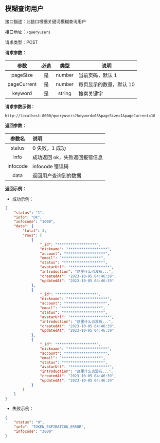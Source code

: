 ## 模糊查询用户 <Badge type="info" text="鉴权接口" />

接口描述：此接口根据关键词模糊查询用户

接口地址：`/queryusers`

请求类型：POST

**请求参数：**

|    参数     | 必选 |  类型  | 说明                    |
| :---------: | :--: | :----: | ----------------------- |
|  pageSize   |  是  | number | 当前页码，默认 1        |
| pageCurrent |  是  | number | 每页显示的数量，默认 10 |
|   keyword   |  是  | string | 搜索关键字              |

**请求参数示例：**

```
http://localhost:8000/queryusers?keyword=03&pageSize=1&pageCurrent=10
```

**返回参数：**

|  参数名  | 说明                          |
| :------: | :---------------------------- |
|  status  | 0 失败，1 成功                |
|   info   | 成功返回 ok，失败返回报错信息 |
| infocode | infocode 错误码               |
|   data   | 返回用户查询到的数据          |

**返回示例：**

- 成功示例：

```json
{
	"status": "1",
	"info": "OK",
	"infocode": "1000",
	"data": {
		"total": 3,
		"rows": [
			{
				"_id": "******************",
				"nickname": "******************",
				"account": "******************",
				"email": "******************",
				"status": "******************",
				"avatarUrl": "******************",
				"introduction": "这里什么也没有...",
				"createdAt": "2023-10-05 04:46:39",
				"updatedAt": "2023-10-05 04:46:39"
			},
			{
				"_id": "******************",
				"nickname": "******************",
				"account": "******************",
				"email": "******************",
				"status": "******************",
				"avatarUrl": "******************",
				"introduction": "这里什么也没有...",
				"createdAt": "2023-10-05 04:46:39",
				"updatedAt": "2023-10-05 04:46:39"
			},
			{
				"_id": "******************",
				"nickname": "******************",
				"account": "******************",
				"email": "******************",
				"status": "******************",
				"avatarUrl": "******************",
				"introduction": "这里什么也没有...",
				"createdAt": "2023-10-05 04:46:39",
				"updatedAt": "2023-10-05 04:46:39"
			}
		]
	}
}
```

- 失败示例：

```json
{
	"status": "0",
	"info": "TOKEN_EXPIRATION_ERROR",
	"infocode": "3000"
}
```
